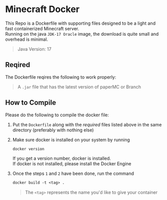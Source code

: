 # Minecraft Docker

This Repo is a Dockerfile with supporting files designed to be a light and fast containerized Minecraft server.  
Running on the java `JDK-17 Oracle` image, the download is quite small and overhead is minimal.

> Java Version: 17

## Reqired

The Dockerfile reqires the following to work properly:

> A `.jar` file that has the latest version of paperMC or Branch  

## How to Compile

Please do the following to compile the docker file:

1. Put the `Dockerfile` along with the *required* files listed above in the same directory (preferably with nothing else)

2. Make sure docker is installed on your system by running  
   ```Dockerfile
   docker version
   ```  
   If you get a version number, docker is installed.  
   If docker is not installed, please install the Docker Engine

3. Once the steps `1` and `2` have been done, run the command  
   ```Dockerfile
   docker build -t <tag> .
   ```  
   > The `<tag>` represents the name you'd like to give your container
